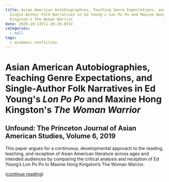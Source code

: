 ```yaml
---
title: Asian American Autobiographies, Teaching Genre Expectations, and
  Single-Author Folk Narratives in Ed Young's Lon Po Po and Maxine Hong
  Kingston's The Woman Warrior
date: 2020-10-13T11:26:20.837Z
categories:
  - null
tags:
  - academic-nonfiction
---
```

# Asian American Autobiographies, Teaching Genre Expectations, and Single-Author Folk Narratives in Ed Young's *Lon Po Po* and Maxine Hong Kingston's *The Woman Warrior*

## Unfound: The Princeton Journal of Asian American Studies, Volume 6, 2019

This paper argues for a continuous, developmental approach to the reading, teaching, and reception of Asian American literature across ages and intended audiences by comparing the critical analysis and reception of Ed Young’s Lon Po Po to Maxine Hong Kingston’s The Woman Warrior. 

([continue reading](https://issuu.com/unfoundjournal/docs/unfound_2019/32))